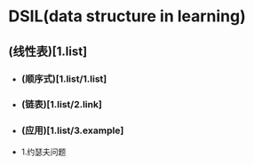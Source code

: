 # DSIL(data structure in learning)

## (线性表)[1.list]

- ### (顺序式)[1.list/1.list]

- ### (链表)[1.list/2.link]

- ### (应用)[1.list/3.example]

- 1.约瑟夫问题
